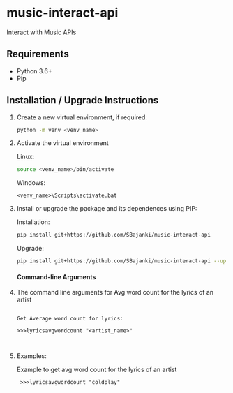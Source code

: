 # music-interact-api
Interact with Music APIs

## Requirements

* Python 3.6+
* Pip

## Installation / Upgrade Instructions



1. Create a new virtual environment, if required:

    ```bash
    python -m venv <venv_name>
    ```
    
2. Activate the virtual environment

    Linux:
    ```bash
    source <venv_name>/bin/activate
    ```
    
    Windows:
    ```dos
    <venv_name>\Scripts\activate.bat
    ```
    
3. Install or upgrade the package and its dependences using PIP:

    Installation:
    ```bash
    pip install git+https://github.com/SBajanki/music-interact-api

    ```
    
    Upgrade:
    ```bash
    pip install git+https://github.com/SBajanki/music-interact-api --upgrade
    
    ```
    #### Command-line Arguments

4. The command line arguments for Avg word count for the lyrics of an artist

    ```
   	
	Get Average word count for lyrics:
	
	>>>lyricsavgwordcount "<artist_name>"
      
    

5. Examples:       

    Example to get avg word count for the lyrics of an artist 

        >>>lyricsavgwordcount "coldplay"
      
      
    
